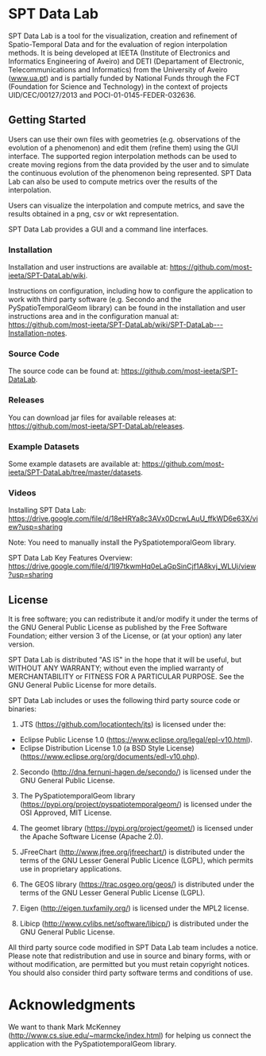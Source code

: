 # SPT Data Lab

SPT Data Lab is a tool for the visualization, creation and refinement of Spatio-Temporal Data and for the evaluation of region interpolation methods. It is being developed at IEETA (Institute of Electronics and Informatics Engineering of Aveiro) and DETI (Departament of Electronic, Telecommunications and Informatics) from the University of Aveiro (www.ua.pt) and is partially funded by National Funds through the FCT (Foundation for Science and Technology) in the context of projects UID/CEC/00127/2013 and POCI-01-0145-FEDER-032636.

## Getting Started

Users can use their own files with geometries (e.g. observations of the evolution of a phenomenon) and edit them (refine them) using the GUI interface. The supported region interpolation methods can be used to create moving regions from the data provided by the user and to simulate the continuous evolution of the phenomenon being represented. SPT Data Lab can also be used to compute metrics over the results of the interpolation.

Users can visualize the interpolation and compute metrics, and save the results obtained in a png, csv or wkt representation.

SPT Data Lab provides a GUI and a command line interfaces. 

### Installation

Installation and user instructions are available at: https://github.com/most-ieeta/SPT-DataLab/wiki.

Instructions on configuration, including how to configure the application to work with third party software (e.g. Secondo and the PySpatioTemporalGeom library) can be found in the installation and user instructions area and in the configuration manual at: https://github.com/most-ieeta/SPT-DataLab/wiki/SPT-DataLab---Installation-notes.

### Source Code

The source code can be found at: https://github.com/most-ieeta/SPT-DataLab.

### Releases

You can download jar files for available releases at: https://github.com/most-ieeta/SPT-DataLab/releases.

### Example Datasets

Some example datasets are available at: https://github.com/most-ieeta/SPT-DataLab/tree/master/datasets.

### Videos

Installing SPT Data Lab: https://drive.google.com/file/d/18eHRYa8c3AVx0DcrwLAuU_ffkWD6e63X/view?usp=sharing

Note:
You need to manually install the PySpatiotemporalGeom library.

SPT Data Lab Key Features Overview: https://drive.google.com/file/d/1l97tkwmHq0eLaGpSinCjf1A8kvj_WLUj/view?usp=sharing

## License

It is free software; you can redistribute it and/or modify
it under the terms of the GNU General Public License as published by
the Free Software Foundation; either version 3 of the License, or
(at your option) any later version.

SPT Data Lab is distributed "AS IS" in the hope that it will be useful,
but WITHOUT ANY WARRANTY; without even the implied warranty of
MERCHANTABILITY or FITNESS FOR A PARTICULAR PURPOSE.  See the
GNU General Public License for more details.

SPT Data Lab includes or uses the following third party source code or binaries:

1. JTS (https://github.com/locationtech/jts) is licensed under the:

- Eclipse Public License 1.0 (https://www.eclipse.org/legal/epl-v10.html).
- Eclipse Distribution License 1.0 (a BSD Style License) (https://www.eclipse.org/org/documents/edl-v10.php).

2. Secondo (http://dna.fernuni-hagen.de/secondo/) is licensed under the GNU General Public License. 

3. The PySpatiotemporalGeom library (https://pypi.org/project/pyspatiotemporalgeom/) is licensed under the OSI Approved, MIT License.

4. The geomet library (https://pypi.org/project/geomet/) is licensed under the Apache Software License (Apache 2.0).

5. JFreeChart (http://www.jfree.org/jfreechart/) is distributed under the terms of the GNU Lesser General Public Licence (LGPL), which permits use in proprietary applications.

6. The GEOS library (https://trac.osgeo.org/geos/) is distributed under the terms of the GNU Lesser General Public License (LGPL).

7. Eigen (http://eigen.tuxfamily.org/) is licensed under the MPL2 license.

8. Libicp (http://www.cvlibs.net/software/libicp/) is distributed under the GNU General Public License.

All third party source code modified in SPT Data Lab team includes a notice. Please note that redistribution and use in source and binary forms, with or without modification, are permitted but you must retain copyright notices. You should also consider third party software terms and conditions of use.

# Acknowledgments

We want to thank Mark McKenney (http://www.cs.siue.edu/~marmcke/index.html) for helping us connect the application with the PySpatiotemporalGeom library.
